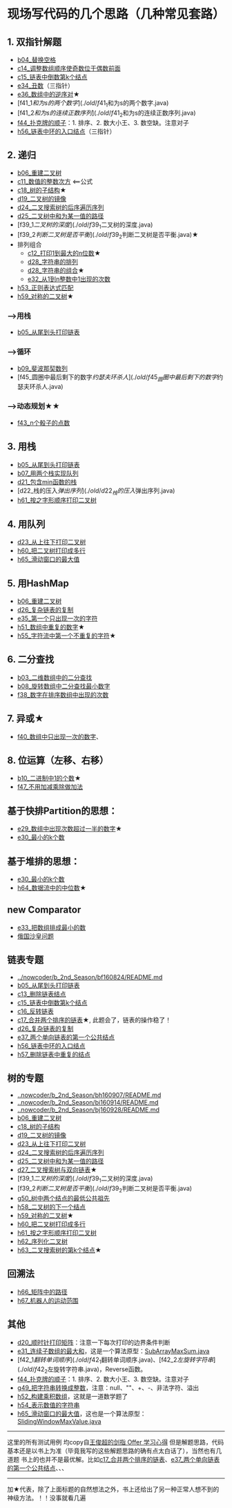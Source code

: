 # 现场写代码的几个思路（几种常见套路）

## 1. 双指针解题
 - [b04_替换空格](./old/b04_替换空格.java)
 - [c14_调整数组顺序使奇数位于偶数前面](./old/c14_调整数组顺序使奇数位于偶数前面.java)
 - [c15_链表中倒数第k个结点](./old/c15_链表中倒数第k个结点.java)
 - [e34_丑数](./old/e34_丑数.java)（三指针）
 - [e36_数组中的逆序对](./old/e36_数组中的逆序对.java)★
 - [f41_1$和为s的两个数字](./old/f41_1$和为s的两个数字.java)
 - [f41_2$和为s的连续正数序列](./old/f41_2$和为s的连续正数序列.java)
 - [f44_扑克牌的顺子](./old/f44_扑克牌的顺子.java)：1. 排序、2. 数大小王、3. 数空缺。注意对子
 - [h56_链表中环的入口结点](./old/h56_链表中环的入口结点.java)（三指针）
  
## 2. 递归
 - [b06_重建二叉树](./old/b06_重建二叉树.java)
 - [c11_数值的整数次方](./old/c11_数值的整数次方.java) <==公式
 - [c18_树的子结构](./old/c18_树的子结构.java)★
 - [d19_二叉树的镜像](./old/d19_二叉树的镜像.java)
 - [d24_二叉搜索树的后序遍历序列](./old/d24_二叉搜索树的后序遍历序列.java)
 - [d25_二叉树中和为某一值的路径](./old/d25_二叉树中和为某一值的路径.java)
 - [f39_1$二叉树的深度](./old/f39_1$二叉树的深度.java)
 - [f39_2$判断二叉树是否平衡](./old/f39_2$判断二叉树是否平衡.java)★
 - 排列组合
    - [c12_打印1到最大的n位数](./old/c12_打印1到最大的n位数.java)★
    - [d28_字符串的排列](./old/d28_字符串的排列.java)
    - [d28_字符串的组合](./old/d28_字符串的组合.java)★
    - [e32_从1到n整数中1出现的次数](./old/e32_从1到n整数中1出现的次数.java)
 - [h53_正则表达式匹配](./old/h53_正则表达式匹配.java)
 - [h59_对称的二叉树](./old/h59_对称的二叉树.java)★
 

### -->用栈
 - [b05_从尾到头打印链表](./old/b05_从尾到头打印链表.java)
 
### -->循环
 - [b09_斐波那契数列](./old/b09_斐波那契数列.java) 
 - [f45_圆圈中最后剩下的数字$约瑟夫环杀人](./old/f45_圆圈中最后剩下的数字$约瑟夫环杀人.java)

### -->动态规划★★
 - [f43_n个骰子的点数](./old/f43_n个骰子的点数.java)

## 3. 用栈
 - [b05_从尾到头打印链表](./old/b05_从尾到头打印链表.java)
 - [b07_用两个栈实现队列](./old/b07_用两个栈实现队列.java)
 - [d21_包含min函数的栈](./old/d21_包含min函数的栈.java)
 - [d22_栈的压入$弹出序列](./old/d22_栈的压入$弹出序列.java)
 - [h61_按之字形顺序打印二叉树](./old/h61_按之字形顺序打印二叉树.java)
 
## 4. 用队列
 - [d23_从上往下打印二叉树](./old/d23_从上往下打印二叉树.java)
 - [h60_把二叉树打印成多行](./old/h60_把二叉树打印成多行.java)
 - [h65_滑动窗口的最大值](./old/h65_滑动窗口的最大值.java)

## 5. 用HashMap
 - [b06_重建二叉树](./old/b06_重建二叉树.java)
 - [d26_复杂链表的复制](./old/d26_复杂链表的复制.java)
 - [e35_第一个只出现一次的字符](./old/e35_第一个只出现一次的字符.java)
 - [h51_数组中重复的数字](./old/h51_数组中重复的数字.java)★
 - [h55_字符流中第一个不重复的字符](./old/h55_字符流中第一个不重复的字符.java)★

## 6. 二分查找
 - [b03_二维数组中的二分查找](./old/b03_二维数组中的二分查找.java)
 - [b08_旋转数组中二分查找最小数字](./old/b08_旋转数组中二分查找最小数字.java)
 - [f38_数字在排序数组中出现的次数](./old/f38_数字在排序数组中出现的次数.java)


## 7. 异或★
 - [f40_数组中只出现一次的数字](./old/f40_数组中只出现一次的数字.java)、

## 8. 位运算（左移、右移）
 - [b10_二进制中1的个数](./old/b10_二进制中1的个数.java)★
 - [f47_不用加减乘除做加法](./old/f47_不用加减乘除做加法.java)
 
## 基于快排Partition的思想：
 - [e29_数组中出现次数超过一半的数字](./old/e29_数组中出现次数超过一半的数字.java)★
 - [e30_最小的k个数](./old/e30_最小的k个数.java)
  
## 基于堆排的思想：
 - [e30_最小的k个数](./old/e30_最小的k个数.java)
 - [h64_数据流中的中位数](./old/h64_数据流中的中位数.java)★
 
## new Comparator 
 - [e33_把数组排成最小的数](./old/e33_把数组排成最小的数.java)
 - [俄国沙皇问题](../nowcoder/b_2nd_Season/ba160720/RussianDollEnvelopes.java)
 
## 链表专题
 - [../nowcoder/b_2nd_Season/bf160824/README.md](../nowcoder/b_2nd_Season/bf160824/README.md)
 - [b05_从尾到头打印链表](./old/b05_从尾到头打印链表.java)
 - [c13_删除链表结点](./old/c13_删除链表结点.java)
 - [c15_链表中倒数第k个结点](./old/c15_链表中倒数第k个结点.java)
 - [c16_反转链表](./old/c16_反转链表.java)
 - [c17_合并两个排序的链表](./old/c17_合并两个排序的链表.java)★, 此题会了，链表的操作稳了！
 - [d26_复杂链表的复制](./old/d26_复杂链表的复制.java)
 - [e37_两个单向链表的第一个公共结点](./old/e37_两个单向链表的第一个公共结点.java)
 - [h56_链表中环的入口结点](./old/h56_链表中环的入口结点.java)
 - [h57_删除链表中重复的结点](./old/h57_删除链表中重复的结点.java)
 

## 树的专题
 - [..nowcoder/b_2nd_Season/bh160907/README.md](../nowcoder/b_2nd_Season/bh160907/README.md)
 - [..nowcoder/b_2nd_Season/bi160914/README.md](../nowcoder/b_2nd_Season/bi160914/README.md)
 - [..nowcoder/b_2nd_Season/bj160928/README.md](../nowcoder/b_2nd_Season/bj160928/README.md)
 - [b06_重建二叉树](./old/b06_重建二叉树.java)
 - [c18_树的子结构](./old/c18_树的子结构.java)
 - [d19_二叉树的镜像](./old/d19_二叉树的镜像.java)
 - [d23_从上往下打印二叉树](./old/d23_从上往下打印二叉树.java)
 - [d24_二叉搜索树的后序遍历序列](./old/d24_二叉搜索树的后序遍历序列.java)
 - [d25_二叉树中和为某一值的路径](./old/d25_二叉树中和为某一值的路径.java)
 - [d27_二叉搜索树与双向链表](./old/d27_二叉搜索树与双向链表.java)★
 - [f39_1$二叉树的深度](./old/f39_1$二叉树的深度.java)
 - [f39_2$判断二叉树是否平衡](./old/f39_2$判断二叉树是否平衡.java)
 - [g50_树中两个结点的最低公共祖先](./old/g50_树中两个结点的最低公共祖先.java)
 - [h58_二叉树的下一个结点](./old/h58_二叉树的下一个结点.java)
 - [h59_对称的二叉树](./old/h59_对称的二叉树.java)★
 - [h60_把二叉树打印成多行](./old/h60_把二叉树打印成多行.java)
 - [h61_按之字形顺序打印二叉树](./old/h61_按之字形顺序打印二叉树.java)
 - [h62_序列化二叉树](./old/h62_序列化二叉树.java)
 - [h63_二叉搜索树的第k个结点](./old/h63_二叉搜索树的第k个结点.java)★
 
## 回溯法
 - [h66_矩阵中的路径](./old/h66_矩阵中的路径.java)
 - [h67_机器人的运动范围](./old/h67_机器人的运动范围.java)

## 其他
 - [d20_顺时针打印矩阵](./old/d20_顺时针打印矩阵.java)：注意一下每次打印的边界条件判断
 - [e31_连续子数组的最大和](./old/e31_连续子数组的最大和.java)，这是一个算法原型：[SubArrayMaxSum.java](../nowcoder/AlgorithmPrototype/SubArrayMaxSum.java)
 - [f42_1$翻转单词顺序](./old/f42_1$翻转单词顺序.java)、[f42_2$左旋转字符串](./old/f42_2$左旋转字符串.java)，Reverse函数。
 - [f44_扑克牌的顺子](./old/f44_扑克牌的顺子.java)：1. 排序、2. 数大小王、3. 数空缺。注意对子
 - [g49_把字符串转换成整数](./old/g49_把字符串转换成整数.java)，注意：null、""、+、-、非法字符、溢出
 - [h52_构建乘积数组](./old/h52_构建乘积数组.java)，这就是一道数学题了
 - [h54_表示数值的字符串](./old/h54_表示数值的字符串.java)
 - [h65_滑动窗口的最大值](./old/h65_滑动窗口的最大值.java)，这也是一个算法原型：[SlidingWindowMaxValue.java](../nowcoder/AlgorithmPrototype/SlidingWindowMaxValue.java)
 
 
---
 
 这里的所有测试用例 均copy自[王俊超的剑指 Offer 学习心得](http://blog.csdn.net/DERRANTCM/article/category/3151215)
 但是解题思路，代码基本还是以书上为准（毕竟我写的这些解题思路的确有点太白话了），当然也有几道题 书上的也并不是最优解。比如[c17_合并两个排序的链表](./old/c17_合并两个排序的链表.java)、[e37_两个单向链表的第一个公共结点](./old/e37_两个单向链表的第一个公共结点.java)、、、
 
---
 
 加★代表，除了上面标题的自然想法之外，书上还给出了另一种正常人想不到的神级方法。！！没事就看几遍
